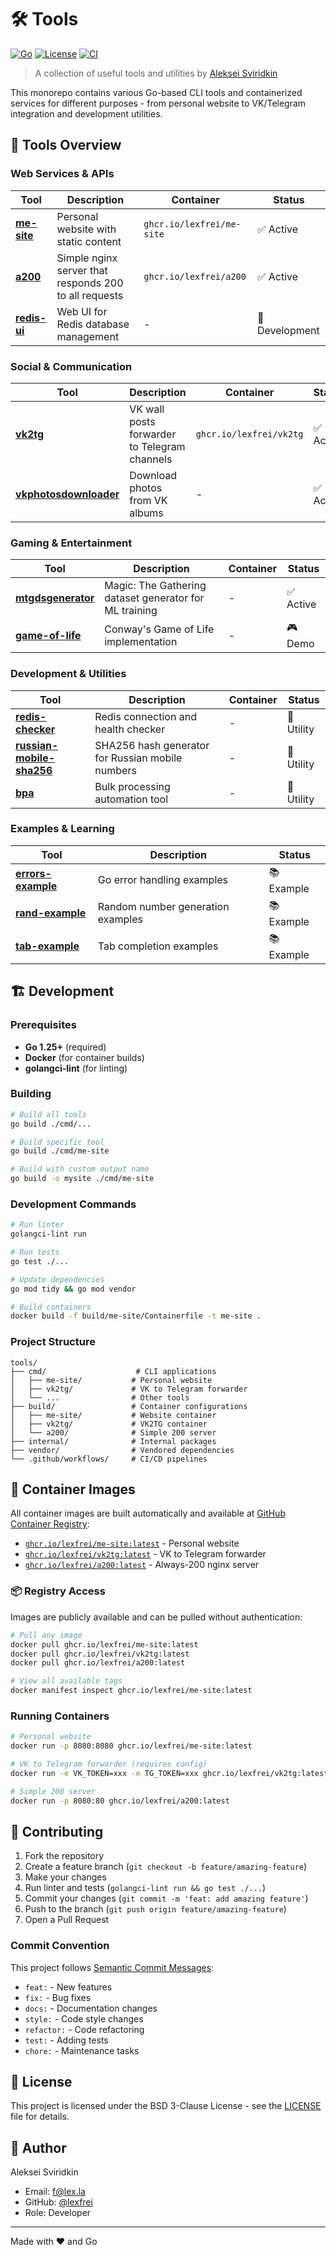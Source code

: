 # 🛠️ Tools

[![Go](https://img.shields.io/badge/Go-1.25.1-00ADD8?style=flat&logo=go)](https://golang.org/)
[![License](https://img.shields.io/badge/License-BSD--3--Clause-blue.svg)](LICENSE)
[![CI](https://github.com/lexfrei/tools/workflows/Lint%20Go/badge.svg)](https://github.com/lexfrei/tools/actions)

> A collection of useful tools and utilities by [Aleksei Sviridkin](https://github.com/lexfrei)

This monorepo contains various Go-based CLI tools and containerized services for different purposes - from personal website to VK/Telegram integration and development utilities.

## 🚀 Tools Overview

### Web Services & APIs

| Tool | Description | Container | Status |
|------|-------------|-----------|--------|
| **[me-site](cmd/me-site/)** | Personal website with static content | `ghcr.io/lexfrei/me-site` | ✅ Active |
| **[a200](build/a200/)** | Simple nginx server that responds 200 to all requests | `ghcr.io/lexfrei/a200` | ✅ Active |
| **[redis-ui](cmd/redis-ui/)** | Web UI for Redis database management | - | 🔧 Development |

### Social & Communication

| Tool | Description | Container | Status |
|------|-------------|-----------|--------|
| **[vk2tg](cmd/vk2tg/)** | VK wall posts forwarder to Telegram channels | `ghcr.io/lexfrei/vk2tg` | ✅ Active |
| **[vkphotosdownloader](cmd/vkphotosdownloader/)** | Download photos from VK albums | - | ✅ Active |

### Gaming & Entertainment

| Tool | Description | Container | Status |
|------|-------------|-----------|--------|
| **[mtgdsgenerator](cmd/mtgdsgenerator/)** | Magic: The Gathering dataset generator for ML training | - | ✅ Active |
| **[game-of-life](cmd/game-of-life/)** | Conway's Game of Life implementation | - | 🎮 Demo |

### Development & Utilities

| Tool | Description | Container | Status |
|------|-------------|-----------|--------|
| **[redis-checker](cmd/redis-checker/)** | Redis connection and health checker | - | 🔧 Utility |
| **[russian-mobile-sha256](cmd/russian-mobile-sha256/)** | SHA256 hash generator for Russian mobile numbers | - | 🔧 Utility |
| **[bpa](cmd/bpa/)** | Bulk processing automation tool | - | 🔧 Utility |

### Examples & Learning

| Tool | Description | Status |
|------|-------------|--------|
| **[errors-example](cmd/errors-example/)** | Go error handling examples | 📚 Example |
| **[rand-example](cmd/rand-example/)** | Random number generation examples | 📚 Example |
| **[tab-example](cmd/tab-example/)** | Tab completion examples | 📚 Example |

## 🏗️ Development

### Prerequisites

- **Go 1.25+** (required)
- **Docker** (for container builds)
- **golangci-lint** (for linting)

### Building

```bash
# Build all tools
go build ./cmd/...

# Build specific tool
go build ./cmd/me-site

# Build with custom output name
go build -o mysite ./cmd/me-site
```

### Development Commands

```bash
# Run linter
golangci-lint run

# Run tests
go test ./...

# Update dependencies
go mod tidy && go mod vendor

# Build containers
docker build -f build/me-site/Containerfile -t me-site .
```

### Project Structure

```text
tools/
├── cmd/                    # CLI applications
│   ├── me-site/           # Personal website
│   ├── vk2tg/             # VK to Telegram forwarder
│   └── ...                # Other tools
├── build/                 # Container configurations
│   ├── me-site/           # Website container
│   ├── vk2tg/             # VK2TG container
│   └── a200/              # Simple 200 server
├── internal/              # Internal packages
├── vendor/                # Vendored dependencies
└── .github/workflows/     # CI/CD pipelines
```

## 🐳 Container Images

All container images are built automatically and available at [GitHub Container Registry](https://github.com/lexfrei/tools/pkgs/container):

- [`ghcr.io/lexfrei/me-site:latest`](https://github.com/lexfrei/tools/pkgs/container/me-site) - Personal website
- [`ghcr.io/lexfrei/vk2tg:latest`](https://github.com/lexfrei/tools/pkgs/container/vk2tg) - VK to Telegram forwarder
- [`ghcr.io/lexfrei/a200:latest`](https://github.com/lexfrei/tools/pkgs/container/a200) - Always-200 nginx server

### 📦 Registry Access

Images are publicly available and can be pulled without authentication:

```bash
# Pull any image
docker pull ghcr.io/lexfrei/me-site:latest
docker pull ghcr.io/lexfrei/vk2tg:latest
docker pull ghcr.io/lexfrei/a200:latest

# View all available tags
docker manifest inspect ghcr.io/lexfrei/me-site:latest
```

### Running Containers

```bash
# Personal website
docker run -p 8080:8080 ghcr.io/lexfrei/me-site:latest

# VK to Telegram forwarder (requires config)
docker run -e VK_TOKEN=xxx -e TG_TOKEN=xxx ghcr.io/lexfrei/vk2tg:latest

# Simple 200 server
docker run -p 8080:80 ghcr.io/lexfrei/a200:latest
```

## 🤝 Contributing

1. Fork the repository
2. Create a feature branch (`git checkout -b feature/amazing-feature`)
3. Make your changes
4. Run linter and tests (`golangci-lint run && go test ./...`)
5. Commit your changes (`git commit -m 'feat: add amazing feature'`)
6. Push to the branch (`git push origin feature/amazing-feature`)
7. Open a Pull Request

### Commit Convention

This project follows [Semantic Commit Messages](https://www.conventionalcommits.org/):

- `feat:` - New features
- `fix:` - Bug fixes
- `docs:` - Documentation changes
- `style:` - Code style changes
- `refactor:` - Code refactoring
- `test:` - Adding tests
- `chore:` - Maintenance tasks

## 📝 License

This project is licensed under the BSD 3-Clause License - see the [LICENSE](LICENSE) file for details.

## 👤 Author

Aleksei Sviridkin

- Email: <f@lex.la>
- GitHub: [@lexfrei](https://github.com/lexfrei)
- Role: Developer

---

Made with ❤️ and Go
